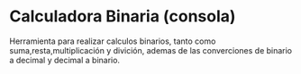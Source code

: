 <h1>Calculadora Binaria (consola)</h1>
<p>Herramienta para realizar calculos binarios, tanto como suma,resta,multiplicación y divición, ademas de las converciones de binario a decimal y decimal a binario.</p>
